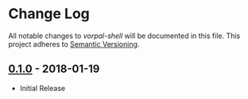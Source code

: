 # Change Log

All notable changes to *vorpal-shell* will be documented in this file.
This project adheres to [Semantic Versioning](http://semver.org/).

## [0.1.0] - 2018-01-19
- Initial Release

[unreleased]: https://github.com/AdrieanKhisbe/vorpal-shell/compare/v0.1.0...HEAD
[0.1.0]: https://github.com/AdrieanKhisbe/vorpal-shell/compare/70df184...v0.1.0
